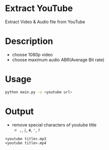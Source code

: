 # Extract YouTube

Extract Video & Audio file from YouTube

# Description

- choose 1080p video
- choose maximum audio ABR(Average Bit rate)

# Usage

```bash
python main.py -u <youtube url>
```

# Output

- remove special characters of youtube title
  - `,`, `|`, `#`, `'`, `?`

```base
<youtube title>.mp3
<youtube title>.mp4
```
